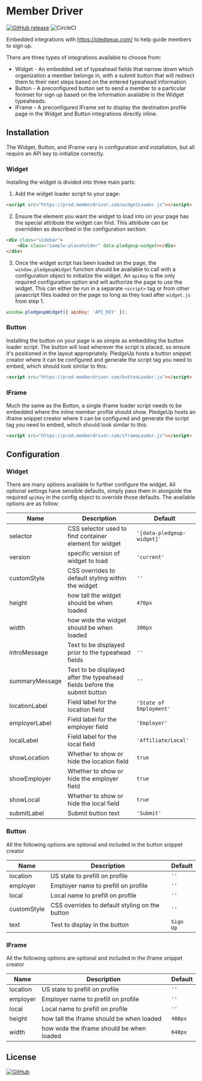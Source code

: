 # Member Driver

[![GitHub release](https://img.shields.io/github/release/PoliOpsLLC/widget.fund.svg)](https://github.com/PoliOpsLLC/widget.fund/releases) ![CircleCI](https://circleci.com/gh/PoliOpsLLC/widget.fund.svg?style=shield&circle-token=106f63f42cbc6494a70c56d603c40dbfba8cdb0c)

Embedded integrations with https://pledgeup.com/ to help guide members to sign up.

There are three types of integrations available to choose from:

 * Widget - An embedded set of typeahead fields that narrow down which organization a member belongs in, with a submit button that will redirect them to their next steps based on the entered typeahead information.
 * Button - A preconfigured button set to send a member to a particular formset for sign up based on the information available in the Widget typeaheads.
 * IFrame - A preconfigured IFrame set to display the destination profile page in the Widget and Button integrations directly inline.

## Installation

The Widget, Button, and IFrame vary in configuration and installation, but all require an API key to initialize correctly.

### Widget

Installing the widget is divided into three main parts:

 1. Add the widget loader script to your page:

```html
<script src="https://prod.memberdriver.com/widgetLoader.js"></script>
```

 2. Ensure the element you want the widget to load into on your page has the special attribute the widget can find. This attribute can be overridden as described in the configuration section:

 ```html
 <div class="sidebar">
     <div class="sample-placeholder" data-pledgeup-widget></div>
 </div>
 ```

 3. Once the widget script has been loaded on the page, the `window.pledgeupWidget` function should be available to call with a configuration object to initialize the widget. An `apiKey` is the only required configuration option and will authorize the page to use the widget. This can either be run in a separate `<script>` tag or from other javascript files loaded on the page so long as they load after `widget.js` from step 1.

```javascript
window.pledgeupWidget({ apiKey: 'API_KEY' });
```

### Button

Installing the button on your page is as simple as embedding the button loader script. The button will load wherever the script is placed, so ensure it's positioned in the layout appropriately. PledgeUp hosts a button snippet creator where it can be configured and generate the script tag you need to embed, which should look similar to this:

```html
<script src="https://prod.memberdriver.com/buttonLoader.js"></script>
```

### IFrame

Much the same as the Button, a single iframe loader script needs to be embedded where the inline member profile should show. PledgeUp hosts an iframe snippet creator where it can be configured and generate the script tag you need to embed, which should look similar to this:

```html
<script src="https://prod.memberdriver.com/iframeLoader.js"></script>
```

## Configuration

### Widget

There are many options available to further configure the widget. All optional settings have sensible defaults, simply pass them in alongside the required `apiKey` in the config object to override those defaults. The available options are as follow:

| Name | Description | Default |
| --- | --- | --- |
| selector | CSS selector used to find container element for widget | `'[data-pledgeup-widget]'` |
| version | specific version of widget to load | `'current'` |
| customStyle | CSS overrides to default styling within the widget | `''` |
| height | how tall the widget should be when loaded | `470px` |
| width | how wide the widget should be when loaded | `300px` |
| introMessage | Text to be displayed prior to the typeahead fields | `''` |
| summaryMessage | Text to be displayed after the typeahead fields before the submit button | `''` |
| locationLabel | Field label for the location field | `'State of Employment'` |
| employerLabel | Field label for the employer field | `'Employer'` |
| localLabel | Field label for the local field | `'Affiliate/Local'` |
| showLocation | Whether to show or hide the location field | `true` |
| showEmployer | Whether to show or hide the employer field | `true` |
| showLocal | Whether to show or hide the local field | `true` |
| submitLabel | Submit button text | `'Submit'` |

### Button

All the following options are optional and included in the button snippet creator

| Name | Description | Default |
| --- | --- | --- |
| location | US state to prefill on profile | `''` |
| employer | Employer name to prefill on profile | `''` |
| local | Local name to prefill on profile | `''` |
| customStyle | CSS overrides to default styling on the button | `''` |
| text | Text to display in the button | `Sign Up` |

### IFrame

All the following options are optional and included in the iframe snippet creator

| Name | Description | Default |
| --- | --- | --- |
| location | US state to prefill on profile | `''` |
| employer | Employer name to prefill on profile | `''` |
| local | Local name to prefill on profile | `''` |
| height | how tall the iframe should be when loaded | `480px` |
| width | how wide the iframe should be when loaded | `640px` |

## License

[![GitHub](https://img.shields.io/github/license/mashape/apistatus.svg)](https://mit-license.org/)
